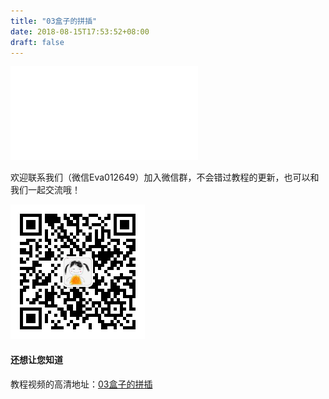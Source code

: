 ```yaml
---
title: "03盒子的拼插"
date: 2018-08-15T17:53:52+08:00
draft: false
---
```





<div class="video">
<iframe src="//player.bilibili.com/player.html?aid=29529061&cid=51346276&page=1" scrolling="no" border="0" frameborder="no" framespacing="0" allowfullscreen="true"> </iframe>



欢迎联系我们（微信Eva012649）加入微信群，不会错过教程的更新，也可以和我们一起交流哦！

<img src="../img/eva.jpeg" style="width: 215px; margin: unset;"/>

#### 还想让您知道

教程视频的高清地址：[03盒子的拼插](https://www.bilibili.com/video/av29529061)
